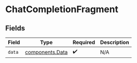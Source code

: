 # ChatCompletionFragment


## Fields

| Field                                              | Type                                               | Required                                           | Description                                        |
| -------------------------------------------------- | -------------------------------------------------- | -------------------------------------------------- | -------------------------------------------------- |
| `data`                                             | [components.Data](../../models/components/data.md) | :heavy_check_mark:                                 | N/A                                                |